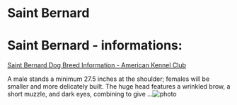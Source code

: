# Saint Bernard

# Saint Bernard - informations:

[Saint Bernard Dog Breed Information - American Kennel Club](https://www.akc.org/dog-breeds/st-bernard/)

A male stands a minimum 27.5 inches at the shoulder; females will be smaller and more delicately built. The huge head features a wrinkled brow, a short muzzle, and dark eyes, combining to give ...![photo](https://www.alcazar.in/UserUploads/Editted-Images/IuAt2hQd5lXnBwvBRZt6.jpg)